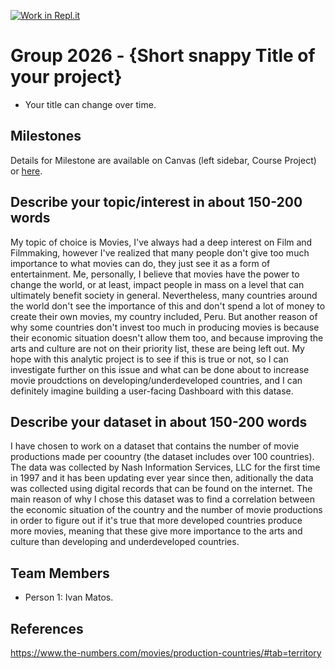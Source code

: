 [![Work in Repl.it](https://classroom.github.com/assets/work-in-replit-14baed9a392b3a25080506f3b7b6d57f295ec2978f6f33ec97e36a161684cbe9.svg)](https://classroom.github.com/online_ide?assignment_repo_id=316797&assignment_repo_type=GroupAssignmentRepo)
# Group 2026 - {Short snappy Title of your project}

- Your title can change over time.

## Milestones

Details for Milestone are available on Canvas (left sidebar, Course Project) or [here](https://firas.moosvi.com/courses/data301/project/milestone01.html).

## Describe your topic/interest in about 150-200 words

My topic of choice is Movies, I've always had a deep interest on Film and Filmmaking, however I've realized that many people don't give too much importance to what movies can do, they just see it as a form of entertainment. Me, personally, I believe that movies have the power to change the world, or at least, impact people in mass on a level that can ultimately benefit society in general. Nevertheless, many countries around the world don't see the importance of this and don't spend a lot of money to create their own movies, my country included, Peru. But another reason of why some countries don't invest too much in producing movies is because their economic situation doesn't allow them too, and because improving the arts and culture are not on their priority list, these are being left out. My hope with this analytic project is to see if this is true or not, so I can investigate further on this issue and what can be done about to increase movie proudctions on developing/underdeveloped countries, and I can definitely imagine building a user-facing Dashboard with this datase.

## Describe your dataset in about 150-200 words

I have chosen to work on a dataset that contains the number of movie productions made per coountry (the dataset includes over 100 countries). The data was collected by Nash Information Services, LLC for the first time in 1997 and it has been updating ever year since then, aditionally the data was collected using digital records that can be found on the internet. The main reason of why I chose this dataset was to find a correlation between the economic situation of the country and the number of movie productions in order to figure out if it's true that more developed countries produce more movies, meaning that these give more importance to the arts and culture than developing and underdeveloped countries.

## Team Members

- Person 1: Ivan Matos.

## References

https://www.the-numbers.com/movies/production-countries/#tab=territory
